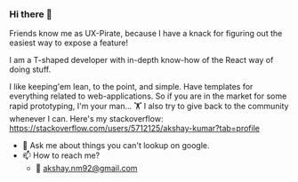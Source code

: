 ### Hi there 👋

<!--
**akshay-nm/akshay-nm** is a ✨ _special_ ✨ repository because its `README.md` (this file) appears on your GitHub profile.

Here are some ideas to get you started:
- ⚡ Fun fact: ...
-->
Friends know me as UX-Pirate, because I have a knack for figuring out the easiest way to expose a feature!  

I am a T-shaped developer with in-depth know-how of the React way of doing stuff.

I like keeping'em lean, to the point, and simple. 
Have templates for everything related to web-applications. 
So if you are in the market for some rapid prototyping, I'm your man... 🏋️‍
I also try to give back to the community whenever I can. Here's my stackoverflow: https://stackoverflow.com/users/5712125/akshay-kumar?tab=profile
- 💬 Ask me about things you can't lookup on google.
- 📫 How to reach me?
  - 📧 akshay.nm92@gmail.com 
